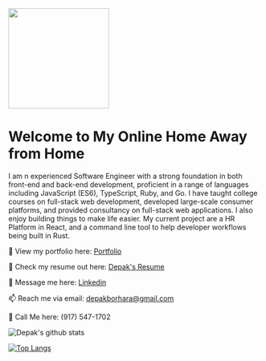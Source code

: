 <img src="https://media3.giphy.com/media/ggtpYV17RP9lTbc542/giphy.gif?cid=ecf05e47t46w6s0zipyci2u6swj68dm2r6zwtvu7dmre049w&rid=giphy.gif&ct=g" width="200" height="200" />

# Welcome to My Online Home Away from Home

I am n experienced Software Engineer with a strong foundation in both front-end and back-end development, proficient in a range of languages including JavaScript (ES6), TypeScript, Ruby, and Go.  I have taught college courses on full-stack web development, developed large-scale consumer platforms, and provided consultancy on full-stack web applications. I also enjoy building things to make life easier. My current project are a HR Platform in React, and a command line tool to help developer workflows being built in Rust.

👀 View my portfolio here: [Portfolio](https://portfolio-dborhara.vercel.app/)

📝 Check my resume out here: [Depak's Resume](https://docs.google.com/document/d/1Yrot6oZnNa3Hd4SSMJ47Sh65o3ZT9KOhOwPQl3N4rts/edit?usp=sharing)

💬 Message me here: [Linkedin](https://www.linkedin.com/in/depakborhara/)

📫 Reach me via email: [depakborhara@gmail.com](mailto:depakborhara@gmail.com)

📲 Call Me here: (917) 547-1702


![Depak's github stats](https://github-readme-stats.vercel.app/api?username=DBorhara&show_icons=true&theme=dark)

[![Top Langs](https://github-readme-stats.vercel.app/api/top-langs/?username=DBorhara&layout=compact)](https://github.com/DBorhara/github-readme-stats)

<!--
**DBorhara/DBorhara** is a ✨ _special_ ✨ repository because its `README.md` (this file) appears on your GitHub profile.

Here are some ideas to get you started:

- 🔭 I’m currently working on ...
- 🌱 I’m currently learning ...
- 👯 I’m looking to collaborate on ...
- 🤔 I’m looking for help with ...
- 💬 Ask me about ...
- 📫 How to reach me: ...
- 😄 Pronouns: ...
- ⚡ Fun fact: ...
-->
